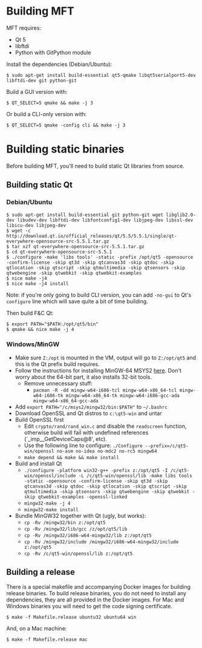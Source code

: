# Building MFT

MFT requires:

- Qt 5
- libftdi
- Python with GitPython module

Install the dependencies (Debian/Ubuntu):

```
$ sudo apt-get install build-essential qt5-qmake libqt5serialport5-dev libftdi-dev git python-git
```

Build a GUI version with:

```
$ QT_SELECT=5 qmake && make -j 3
```

Or build a CLI-only version with:

```
$ QT_SELECT=5 qmake -config cli && make -j 3
```

# Building static binaries

Before building MFT, you'll need to build static Qt libraries from source.

## Building static Qt

### Debian/Ubuntu

```
$ sudo apt-get install build-essential git python-git wget libglib2.0-dev libudev-dev libftdi-dev libfontconfig1-dev libjpeg-dev libssl-dev libicu-dev libjpeg-dev
$ wget -c http://download.qt.io/official_releases/qt/5.5/5.5.1/single/qt-everywhere-opensource-src-5.5.1.tar.gz
$ tar xzf qt-everywhere-opensource-src-5.5.1.tar.gz
$ cd qt-everywhere-opensource-src-5.5.1
$ ./configure -make 'libs tools' -static -prefix /opt/qt5 -opensource -confirm-license -skip qt3d -skip qtcanvas3d -skip qtdoc -skip qtlocation -skip qtscript -skip qtmultimedia -skip qtsensors -skip qtwebengine -skip qtwebkit -skip qtwebkit-examples
$ nice make -j4
$ nice make -j4 install
```
Note: if you're only going to build CLI version, you can add `-no-gui` to Qt's `configure` line which will save quite a bit of time building.

Then build F&C Qt:

```
$ export PATH="$PATH:/opt/qt5/bin"
$ qmake && nice make -j 4
```

### Windows/MinGW

 * Make sure `Z:/opt` is mounted in the VM, output will go to `Z:/opt/qt5` and this is the Qt prefix build requires.
 * Follow the instructions for installing MinGW-64 MSYS2 [here](https://wiki.qt.io/MinGW-64-bit). Don't worry about the 64-bit part, it also installs 32-bit tools.
   * Remove unnecessary stuff:
     * `pacman -R -dd mingw-w64-i686-tcl mingw-w64-x86_64-tcl mingw-w64-i686-tk mingw-w64-x86_64-tk mingw-w64-i686-gcc-ada mingw-w64-x86_64-gcc-ada`
 * Add `export PATH="/c/msys2/mingw32/bin:$PATH"` to `~/.bashrc`
 * Download OpenSSL and Qt distros to `c:\qt5-win` and untar
 * Build OpenSSL first
   * Edit `crypto/rand/rand_win.c` and disable the `readscreen` function, otherwise build will fail with undefined references (`_imp__GetDeviceCaps@8', etc).
   * Use the following line to configure: `./Configure --prefix=/c/qt5-win/openssl no-asm no-idea no-mdc2 no-rc5 mingw64`
   * `make depend && make && make install`
 * Build and install Qt
   * `./configure -platform win32-g++ -prefix z:/opt/qt5 -I /c/qt5-win/openssl/include -L /c/qt5-win/openssl/lib -make libs tools -static -opensource -confirm-license -skip qt3d -skip qtcanvas3d -skip qtdoc -skip qtlocation -skip qtscript -skip qtmultimedia -skip qtsensors -skip qtwebengine -skip qtwebkit -skip qtwebkit-examples -openssl-linked`
   * `mingw32-make -j 4`
   * `mingw32-make install`
 * Bundle MinGW32 together with Qt (ugly, but works):
   * `cp -Rv /mingw32/bin z:/opt/qt5`
   * `cp -Rv /mingw32/lib/gcc /z/opt/qt5/lib`
   * `cp -Rv /mingw32/i686-w64-mingw32/lib z:/opt/qt5`
   * `cp -Rv /mingw32/include /mingw32/i686-w64-mingw32/include z:/opt/qt5`
   * `cp -Rv /c/qt5-win/openssl/lib z:/opt/qt5`

## Building a release

There is a special makefile and accompanying Docker images for building release binaries.
To build release binaries, you do not need to install any dependencies, they are all provided in the Docker images.
For Mac and Windows binaries you will need to get the code signing certificate.

```
$ make -f Makefile.release ubuntu32 ubuntu64 win
```

And, on a Mac machine:

```
$ make -f Makefile.release mac
```

